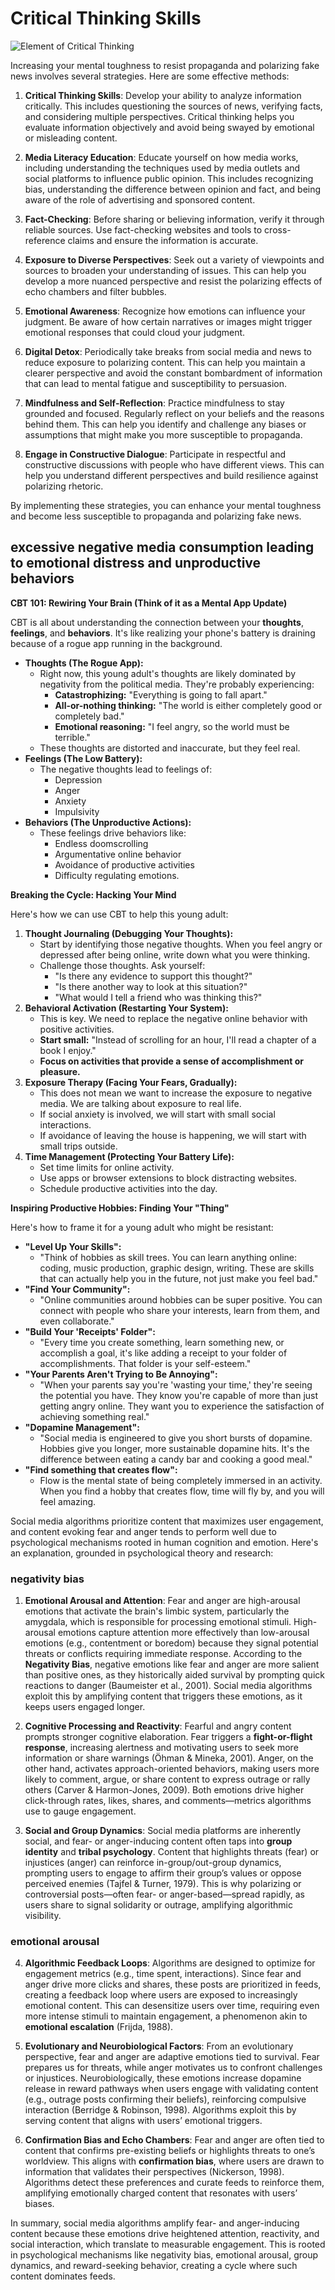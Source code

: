 # Critical Thinking Skills

![Element of Critical Thinking](static/Critical-Thinking.png)

Increasing your mental toughness to resist propaganda and polarizing fake news involves several strategies. Here are some effective methods:

1. **Critical Thinking Skills**: Develop your ability to analyze information critically. This includes questioning the sources of news, verifying facts, and considering multiple perspectives. Critical thinking helps you evaluate information objectively and avoid being swayed by emotional or misleading content.

2. **Media Literacy Education**: Educate yourself on how media works, including understanding the techniques used by media outlets and social platforms to influence public opinion. This includes recognizing bias, understanding the difference between opinion and fact, and being aware of the role of advertising and sponsored content.

3. **Fact-Checking**: Before sharing or believing information, verify it through reliable sources. Use fact-checking websites and tools to cross-reference claims and ensure the information is accurate.

4. **Exposure to Diverse Perspectives**: Seek out a variety of viewpoints and sources to broaden your understanding of issues. This can help you develop a more nuanced perspective and resist the polarizing effects of echo chambers and filter bubbles.

5. **Emotional Awareness**: Recognize how emotions can influence your judgment. Be aware of how certain narratives or images might trigger emotional responses that could cloud your judgment.

6. **Digital Detox**: Periodically take breaks from social media and news to reduce exposure to polarizing content. This can help you maintain a clearer perspective and avoid the constant bombardment of information that can lead to mental fatigue and susceptibility to persuasion.

7. **Mindfulness and Self-Reflection**: Practice mindfulness to stay grounded and focused. Regularly reflect on your beliefs and the reasons behind them. This can help you identify and challenge any biases or assumptions that might make you more susceptible to propaganda.

8. **Engage in Constructive Dialogue**: Participate in respectful and constructive discussions with people who have different views. This can help you understand different perspectives and build resilience against polarizing rhetoric.

By implementing these strategies, you can enhance your mental toughness and become less susceptible to propaganda and polarizing fake news.

## excessive negative media consumption leading to emotional distress and unproductive behaviors

**CBT 101: Rewiring Your Brain (Think of it as a Mental App Update)**

CBT is all about understanding the connection between your **thoughts**, **feelings**, and **behaviors**. It's like realizing your phone's battery is draining because of a rogue app running in the background.

* **Thoughts (The Rogue App):**
  * Right now, this young adult's thoughts are likely dominated by negativity from the political media. They're probably experiencing:
    * **Catastrophizing:** "Everything is going to fall apart."
    * **All-or-nothing thinking:** "The world is either completely good or completely bad."
    * **Emotional reasoning:** "I feel angry, so the world must be terrible."
  * These thoughts are distorted and inaccurate, but they feel real.
* **Feelings (The Low Battery):**
  * The negative thoughts lead to feelings of:
    * Depression
    * Anger
    * Anxiety
    * Impulsivity
* **Behaviors (The Unproductive Actions):**
  * These feelings drive behaviors like:
    * Endless doomscrolling
    * Argumentative online behavior
    * Avoidance of productive activities
    * Difficulty regulating emotions.

**Breaking the Cycle: Hacking Your Mind**

Here's how we can use CBT to help this young adult:

1. **Thought Journaling (Debugging Your Thoughts):**
    * Start by identifying those negative thoughts. When you feel angry or depressed after being online, write down what you were thinking.
    * Challenge those thoughts. Ask yourself:
        * "Is there any evidence to support this thought?"
        * "Is there another way to look at this situation?"
        * "What would I tell a friend who was thinking this?"
2. **Behavioral Activation (Restarting Your System):**
    * This is key. We need to replace the negative online behavior with positive activities.
    * **Start small:** "Instead of scrolling for an hour, I'll read a chapter of a book I enjoy."
    * **Focus on activities that provide a sense of accomplishment or pleasure.**
3. **Exposure Therapy (Facing Your Fears, Gradually):**
    * This does not mean we want to increase the exposure to negative media. We are talking about exposure to real life.
    * If social anxiety is involved, we will start with small social interactions.
    * If avoidance of leaving the house is happening, we will start with small trips outside.
4. **Time Management (Protecting Your Battery Life):**
    * Set time limits for online activity.
    * Use apps or browser extensions to block distracting websites.
    * Schedule productive activities into the day.

**Inspiring Productive Hobbies: Finding Your "Thing"**

Here's how to frame it for a young adult who might be resistant:

* **"Level Up Your Skills":**
  * "Think of hobbies as skill trees. You can learn anything online: coding, music production, graphic design, writing. These are skills that can actually help you in the future, not just make you feel bad."
* **"Find Your Community":**
  * "Online communities around hobbies can be super positive. You can connect with people who share your interests, learn from them, and even collaborate."
* **"Build Your 'Receipts' Folder":**
  * "Every time you create something, learn something new, or accomplish a goal, it's like adding a receipt to your folder of accomplishments. That folder is your self-esteem."
* **"Your Parents Aren't Trying to Be Annoying":**
  * "When your parents say you're 'wasting your time,' they're seeing the potential you have. They know you're capable of more than just getting angry online. They want you to experience the satisfaction of achieving something real."
* **"Dopamine Management":**
  * "Social media is engineered to give you short bursts of dopamine. Hobbies give you longer, more sustainable dopamine hits. It's the difference between eating a candy bar and cooking a good meal."
* **"Find something that creates flow":**
  * Flow is the mental state of being completely immersed in an activity. When you find a hobby that creates flow, time will fly by, and you will feel amazing.

Social media algorithms prioritize content that maximizes user engagement, and content evoking fear and anger tends to perform well due to psychological mechanisms rooted in human cognition and emotion. Here's an explanation, grounded in psychological theory and research:

### negativity bias

1. **Emotional Arousal and Attention**: Fear and anger are high-arousal emotions that activate the brain's limbic system, particularly the amygdala, which is responsible for processing emotional stimuli. High-arousal emotions capture attention more effectively than low-arousal emotions (e.g., contentment or boredom) because they signal potential threats or conflicts requiring immediate response. According to the **Negativity Bias**, negative emotions like fear and anger are more salient than positive ones, as they historically aided survival by prompting quick reactions to danger (Baumeister et al., 2001). Social media algorithms exploit this by amplifying content that triggers these emotions, as it keeps users engaged longer.

2. **Cognitive Processing and Reactivity**: Fearful and angry content prompts stronger cognitive elaboration. Fear triggers a **fight-or-flight response**, increasing alertness and motivating users to seek more information or share warnings (Öhman & Mineka, 2001). Anger, on the other hand, activates approach-oriented behaviors, making users more likely to comment, argue, or share content to express outrage or rally others (Carver & Harmon-Jones, 2009). Both emotions drive higher click-through rates, likes, shares, and comments—metrics algorithms use to gauge engagement.

3. **Social and Group Dynamics**: Social media platforms are inherently social, and fear- or anger-inducing content often taps into **group identity** and **tribal psychology**. Content that highlights threats (fear) or injustices (anger) can reinforce in-group/out-group dynamics, prompting users to engage to affirm their group’s values or oppose perceived enemies (Tajfel & Turner, 1979). This is why polarizing or controversial posts—often fear- or anger-based—spread rapidly, as users share to signal solidarity or outrage, amplifying algorithmic visibility.

### emotional arousal

4. **Algorithmic Feedback Loops**: Algorithms are designed to optimize for engagement metrics (e.g., time spent, interactions). Since fear and anger drive more clicks and shares, these posts are prioritized in feeds, creating a feedback loop where users are exposed to increasingly emotional content. This can desensitize users over time, requiring even more intense stimuli to maintain engagement, a phenomenon akin to **emotional escalation** (Frijda, 1988).

5. **Evolutionary and Neurobiological Factors**: From an evolutionary perspective, fear and anger are adaptive emotions tied to survival. Fear prepares us for threats, while anger motivates us to confront challenges or injustices. Neurobiologically, these emotions increase dopamine release in reward pathways when users engage with validating content (e.g., outrage posts confirming their beliefs), reinforcing compulsive interaction (Berridge & Robinson, 1998). Algorithms exploit this by serving content that aligns with users’ emotional triggers.

6. **Confirmation Bias and Echo Chambers**: Fear and anger are often tied to content that confirms pre-existing beliefs or highlights threats to one’s worldview. This aligns with **confirmation bias**, where users are drawn to information that validates their perspectives (Nickerson, 1998). Algorithms detect these preferences and curate feeds to reinforce them, amplifying emotionally charged content that resonates with users’ biases.

In summary, social media algorithms amplify fear- and anger-inducing content because these emotions drive heightened attention, reactivity, and social interaction, which translate to measurable engagement. This is rooted in psychological mechanisms like negativity bias, emotional arousal, group dynamics, and reward-seeking behavior, creating a cycle where such content dominates feeds.
